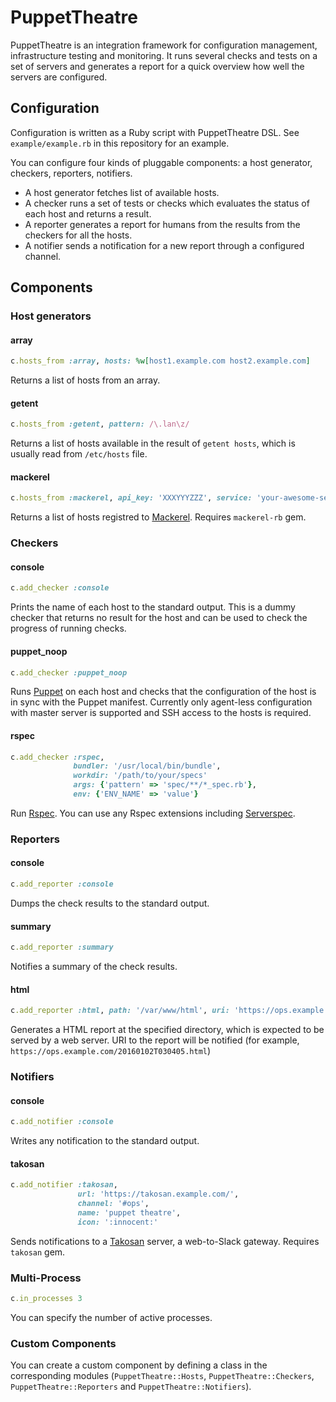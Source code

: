 # PuppetTheatre

PuppetTheatre is an integration framework for configuration management, infrastructure testing and monitoring.
It runs several checks and tests on a set of servers and generates a report for a quick overview how well the servers are configured.

## Configuration

Configuration is written as a Ruby script with PuppetTheatre DSL. See `example/example.rb` in this repository for an example.

You can configure four kinds of pluggable components: a host generator, checkers, reporters, notifiers.

- A host generator fetches list of available hosts.
- A checker runs a set of tests or checks which evaluates the status of each host and returns a result.
- A reporter generates a report for humans from the results from the checkers for all the hosts.
- A notifier sends a notification for a new report through a configured channel.

## Components

### Host generators
#### array

```ruby
c.hosts_from :array, hosts: %w[host1.example.com host2.example.com]
```

Returns a list of hosts from an array.

#### getent

```ruby
c.hosts_from :getent, pattern: /\.lan\z/
```

Returns a list of hosts available in the result of `getent hosts`, which is usually read from `/etc/hosts` file.

#### mackerel

```ruby
c.hosts_from :mackerel, api_key: 'XXXYYYZZZ', service: 'your-awesome-service'
```

Returns a list of hosts registred to [Mackerel](https://mackerel.io). Requires `mackerel-rb` gem.

### Checkers
#### console

```ruby
c.add_checker :console
```

Prints the name of each host to the standard output. This is a dummy checker that returns no result for the host and can be used to check the progress of running checks.

#### puppet\_noop

```ruby
c.add_checker :puppet_noop
```

Runs [Puppet](https://puppetlabs.com/puppet) on each host and checks that the configuration of the host is in sync with the Puppet manifest.
Currently only agent-less configuration with master server is supported and SSH access to the hosts is required.

#### rspec

```ruby
c.add_checker :rspec,
              bundler: '/usr/local/bin/bundle',
              workdir: '/path/to/your/specs'
              args: {'pattern' => 'spec/**/*_spec.rb'},
              env: {'ENV_NAME' => 'value'}
```

Run [Rspec](http://rspec.info). You can use any Rspec extensions including [Serverspec](http://serverspec.org/).

### Reporters
#### console

```ruby
c.add_reporter :console
```

Dumps the check results to the standard output.

#### summary

```ruby
c.add_reporter :summary
```

Notifies a summary of the check results.

#### html

```ruby
c.add_reporter :html, path: '/var/www/html', uri: 'https://ops.example.com/'
```

Generates a HTML report at the specified directory, which is expected to be served by a web server.
URI to the report will be notified (for example, `https://ops.example.com/20160102T030405.html`)

### Notifiers
#### console

```ruby
c.add_notifier :console
```

Writes any notification to the standard output.

#### takosan

```ruby
c.add_notifier :takosan,
               url: 'https://takosan.example.com/',
               channel: '#ops',
               name: 'puppet theatre',
               icon: ':innocent:'
```

Sends notifications to a [Takosan](https://github.com/kentaro/takosan) server, a web-to-Slack gateway. Requires `takosan` gem.

### Multi-Process

```ruby
c.in_processes 3
```

You can specify the number of active processes.

### Custom Components

You can create a custom component by defining a class in the corresponding modules (`PuppetTheatre::Hosts`, `PuppetTheatre::Checkers`, `PuppetTheatre::Reporters` and `PuppetTheatre::Notifiers`).
